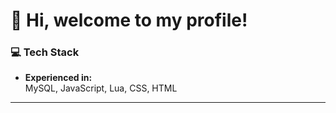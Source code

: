 
# 👋 Hi, welcome to my profile!

### 💻 **Tech Stack**
- **Experienced in:**  
  MySQL, JavaScript, Lua, CSS, HTML

---
